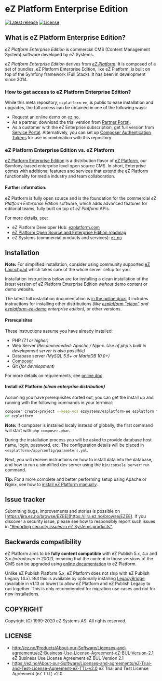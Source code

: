 # eZ Platform Enterprise Edition

[![Latest release](https://img.shields.io/github/release/ezsystems/ezplatform-ee.svg?style=flat-square)](https://github.com/ezsystems/ezplatform-ee/releases)
[![License](https://img.shields.io/packagist/l/ezsystems/ezplatform-ee.svg?style=flat-square)](LICENSE)

## What is eZ Platform Enterprise Edition?
*eZ Platform Enterprise Edition* is commercial CMS (Content Management System) software developed by eZ Systems.

*eZ Platform Enterprise Edition* derives from *[eZ Platform](https://github.com/ezsystems/ezplatform)*.
It is composed of a set of bundles. eZ Platform Enterprise Edition, like eZ Platform, is built on top of the Symfony framework (Full Stack). It has been in development since 2014.

### How to get access to eZ Platform Enterprise Edition?

While this meta repository, `ezplatform-ee`, is public to ease installation and upgrades, the full access can be obtained in one of the following ways:

- Request an online demo on [ez.no](https://ez.no/Products/eZ-Platform-Enterprise-Edition).
- As a partner, download the trial version from [Partner Portal](http://ez.no/Partner-Portal).
- As a customer with the eZ Enterprise subscription, get full version from [Service Portal](https://support.ez.no/Downloads).
  Alternatively, you can set up [Composer Authentication Tokens](https://doc.ezplatform.com/en/latest/getting_started/install_ez_enterprise/#create-project) for use in combination with this repository.

### eZ Platform Enterprise Edition vs. eZ Platform
[eZ Platform Enterprise Edition](https://ez.no/Products/eZ-Platform-Enterprise-Edition) is a distribution flavor of [eZ Platform](http://ezplatform.com/), our Symfony-based enterprise level open source CMS.
In short, Enterprise comes with additional features and services that extend the eZ Platform functionality for media industry and team collaboration.


#### Further information:
eZ Platform is fully open source and is the foundation for the commercial *eZ Platform Enterprise Edition* software, which adds advanced features for editorial teams, fully built on top of *eZ Platform* APIs.

For more details, see:

- eZ Platform Developer Hub: [ezplatform.com](https://ezplatform.com/)
- [eZ Platform Open Source and Enterprise Edition roadmap](http://doc.ez.no/roadmap)
- eZ Systems (commercial products and services): [ez.no](https://ez.no/)

## Installation

**Note:** For simplified installation, consider using community supported [eZ Launchpad](https://ezsystems.github.io/launchpad/) which takes care of the whole server setup for you.

Installation instructions below are for installing a clean installation of the latest version of eZ Platform Enterprise Edition _without_ demo content or demo website.

The latest full installation documentation is [in the online docs](https://doc.ezplatform.com/en/latest/getting_started/install_using_composer/)
It includes instructions for installing other distributions _(like [ezplatform "clean"](https://github.com/ezsystems/ezplatform) and [ezplatform-ee-demo](https://github.com/ezsystems/ezplatform-ee-demo) enterprise edition)_, or other versions.

#### Prerequisites

These instructions assume you have already installed:

- PHP _(7.1 or higher)_
- Web Server _(Recommeneded: Apache / Nginx. Use of php's built in development server is also possible)_
- Database server _(MySQL 5.5+ or MariaDB 10.0+)_
- [Composer](https://doc.ezplatform.com/en/latest/getting_started/about_composer/)
- Git _(for development)_

For more details on requirements, see [online doc](https://doc.ezplatform.com/en/latest/getting_started/requirements_and_system_configuration/).

#### Install eZ Platform _(clean enterprise distribution)_

Assuming you have prerequisites sorted out, you can get the install up and running with the following commands in your terminal:

``` bash
composer create-project --keep-vcs ezsystems/ezplatform-ee ezplatform ^2
cd ezplatform
```

**Note:** If  composer is installed localy instead of globally, the first command will start with `php composer.phar`.

During the installation process you will be asked to provide database host name, login, password, etc.
The configuration details will be placed in `<ezplatform>/app/config/parameters.yml`.

Next, you will receive instructions on how to install data into the database, and how to run a simplified dev server using the `bin/console server:run` command.

**Tip:** For a more complete and better performing setup using Apache or Nginx, see how to [install eZ Platform manually](https://doc.ezplatform.com/en/latest/getting_started/install_manually/).

## Issue tracker
Submitting bugs, improvements and stories is possible on [https://jira.ez.no/browse/EZEE](https://jira.ez.no/browse/EZEE).
If you discover a security issue, please see how to responsibly report such issues in ["Reporting security issues in eZ Systems products"](https://doc.ezplatform.com/en/latest/guide/reporting_issues/#reporting-security-issues-in-ez-systems-products).

## Backwards compatibility
eZ Platform aims to be **fully content compatible** with eZ Publish 5.x, 4.x and 3.x *(introduced in 2002)*, meaning that the content in those versions of the CMS can be upgraded using
[online documentation](http://doc.ez.no/eZ-Publish/Upgrading) to eZ Platform.

Unlike eZ Publish Platform 5.x, eZ Platform does not ship with eZ Publish Legacy (4.x). But this is available by optionally installing [LegacyBridge](https://github.com/ezsystems/LegacyBridge/releases/) (available in v1.13 or lower) to allow eZ Platform and eZ Publish Legacy to run together.
This is only recommended for migration use cases and not for new installations.

## COPYRIGHT
Copyright (C) 1999-2020 eZ Systems AS. All rights reserved.

## LICENSE
- http://ez.no/Products/About-our-Software/Licenses-and-agreements/eZ-Business-Use-License-Agreement-eZ-BUL-Version-2.1 eZ Business Use License Agreement eZ BUL Version 2.1
- https://ez.no/About-our-Software/Licenses-and-agreements/eZ-Trial-and-Test-License-Agreement-eZ-TTL-v2.0 eZ Trial and Test License Agreement (eZ TTL) v2.0
